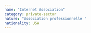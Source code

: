 ```yaml
---
name: "Internet Association"
category: private-sector
nature: "Association professionnelle "
nationality: USA
---
```

